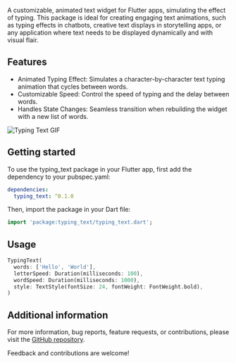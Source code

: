 <!--
This README describes the package. If you publish this package to pub.dev,
this README's contents appear on the landing page for your package.

For information about how to write a good package README, see the guide for
[writing package pages](https://dart.dev/guides/libraries/writing-package-pages).

For general information about developing packages, see the Dart guide for
[creating packages](https://dart.dev/guides/libraries/create-library-packages)
and the Flutter guide for
[developing packages and plugins](https://flutter.dev/developing-packages).
-->

A customizable, animated text widget for Flutter apps, simulating the effect of typing.
This package is ideal for creating engaging text animations, such as typing effects in chatbots, creative text displays in storytelling apps, or any application where text needs to be displayed dynamically and with visual flair.

## Features

* Animated Typing Effect: Simulates a character-by-character text typing animation that cycles between words.
* Customizable Speed: Control the speed of typing and the delay between words.
* Handles State Changes: Seamless transition when rebuilding the widget with a new list of words.

![Typing Text GIF](https://i.imgur.com/bDBCmzQ.gif)


## Getting started

To use the typing_text package in your Flutter app, first add the dependency to your pubspec.yaml:

```yaml
dependencies:
  typing_text: ^0.1.0
```

Then, import the package in your Dart file:

```dart
import 'package:typing_text/typing_text.dart';
```

## Usage

```dart
TypingText(
  words: ['Hello', 'World'],
  letterSpeed: Duration(milliseconds: 100),
  wordSpeed: Duration(milliseconds: 1000),
  style: TextStyle(fontSize: 24, fontWeight: FontWeight.bold),
)
```

## Additional information

For more information, bug reports, feature requests, or contributions, please visit the [GitHub repository](https://github.com/CameronMcClymont/typing_text).

Feedback and contributions are welcome!
